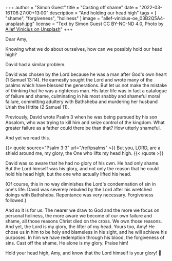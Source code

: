 +++
author = "Simon Guest"
title = "Casting off shame"
date = "2022-03-16T06:27:00+13:00"
description = "And holding our head high"
tags = [ "shame", "forgiveness", "holiness" ]
image = "allef-vinicius-oe_03B2Q5A4-unsplash.jpg"
license = "Text by Simon Guest CC BY-NC-ND 4.0, Photo by [Allef Vinicius on Unsplash](https://unsplash.com/photos/oe_03B2Q5A4)"
+++

Dear Amy,

Knowing what we do about ourselves, how can we possibly hold our head high?

David had a similar problem.

David was chosen by the Lord because he was a man after God's own heart (1 Samuel 13:14). He earnestly sought the Lord and wrote many of the psalms which have blessed the generations.  But let us not make the mistake of thinking that he was a righteous man. His later life was in fact a catalogue of failure and shame, culminating in his most shabby and shameful moral failure, committing adultery with Bathsheba and murdering her husband Uriah the Hittite (2 Samuel 11).

Previously, David wrote Psalm 3 when he was being pursued by his son Absalom, who was trying to kill him and seize control of the kingdom. What greater failure as a father could there be than that? How utterly shameful.

And yet we read this.

{{< quote source="Psalm 3:3" url="/ref/psalms" >}}
But you, LORD, are a shield around me, my glory, the One who lifts my head high.
{{< /quote >}}

David was so aware that he had no glory of his own. He had only shame. But the Lord himself was his glory, and not only the reason that he could hold his head high, but the one who actually lifted his head.

(Of course, this in no way diminishes the Lord's condemnation of sin in one's life. David was severely rebuked by the Lord after his wretched doings with Bathsheba. Repentance was very necessary. Forgiveness followed.)

And so it is for us. The nearer we draw to God and the more we focus on personal holiness, the more aware we become of our own failure and shame, all those reasons Christ died on the cross. We own those reasons. And yet, the Lord is my glory, the lifter of my head. Yours too, Amy! He chose us in him to be holy and blameless in his sight, and he will achieve his purposes. In him we have redemption through his blood, the forgiveness of sins. Cast off the shame. He alone is my glory. Praise him!

Hold your head high, Amy, and know that the Lord himself is your glory! 🙏
